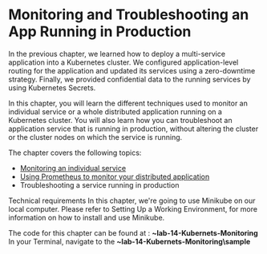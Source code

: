 # Monitoring and Troubleshooting an App Running in Production

In the previous chapter, we learned how to deploy a multi-service application into a Kubernetes cluster. We configured application-level routing for the application and updated its services using a zero-downtime strategy. Finally, we provided confidential data to the running services by using Kubernetes Secrets.

In this chapter, you will learn the different techniques used to monitor an individual service or a whole distributed application running on a Kubernetes cluster. You will also learn how you can troubleshoot an application service that is running in production, without altering the cluster or the cluster nodes on which the service is running.

The chapter covers the following topics:

- [Monitoring an individual service](Monitoring-an-individual-service.md)
- [Using Prometheus to monitor your distributed application](Using-Prometheus-to-monitor-your-distributed-application.md)
- Troubleshooting a service running in production

Technical requirements
In this chapter, we're going to use Minikube on our local computer. Please refer to  Setting Up a Working Environment, for more information on how to install and use Minikube.

The code for this chapter can be found at : **~lab-14-Kubernets-Monitoring** 
In your Terminal, navigate to the **~lab-14-Kubernets-Monitoring\sample** 
